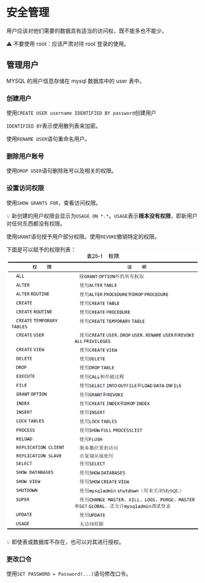 # 安全管理

用户应该对他们需要的数据具有适当的访问权，既不能多也不能少。

⚠️ 不要使用 root：应该严肃对待 root 登录的使用。

## 管理用户

MYSQL 的用户信息存储在 mysql 数据库中的 user 表中。

### 创建用户

使用`CREATE USER username IDENTIFIED BY password`创建用户

`IDENTIFIED BY`表示使用散列表来加密。

使用`RENAME USER`语句重命名用户。

### 删除用户账号

使用`DROP USER`语句删除账号以及相关的权限。

### 设置访问权限

使用`SHOW GRANTS FOR`，查看访问权限。

💡 新创建的用户权限会显示为`USAGE ON *.*`。`USAGE`表示**根本没有权限**，即新用户对任何东西都没有权限。

使用`GRANT`语句授予用户部分权限。使用`REVOKE`撤销特定的权限。

下面是可以赋予的权限列表：  
<img src="./img/权限-1.png" width="600"><br>
<img src="./img/权限-2.png" width="600">

💡 即使表或数据库不存在，也可以对其进行授权。

### 更改口令

使用`SET PASSWORD = Password(...)`语句修改口令。
